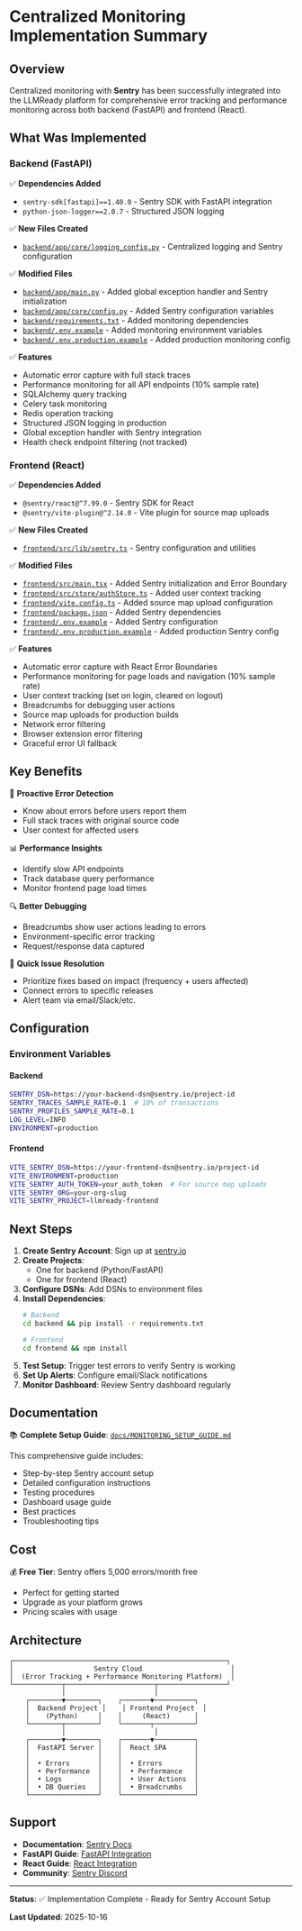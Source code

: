 # Centralized Monitoring Implementation Summary

## Overview

Centralized monitoring with **Sentry** has been successfully integrated into the LLMReady platform for comprehensive error tracking and performance monitoring across both backend (FastAPI) and frontend (React).

## What Was Implemented

### Backend (FastAPI)

✅ **Dependencies Added**
- `sentry-sdk[fastapi]==1.40.0` - Sentry SDK with FastAPI integration
- `python-json-logger==2.0.7` - Structured JSON logging

✅ **New Files Created**
- [`backend/app/core/logging_config.py`](../backend/app/core/logging_config.py) - Centralized logging and Sentry configuration

✅ **Modified Files**
- [`backend/app/main.py`](../backend/app/main.py) - Added global exception handler and Sentry initialization
- [`backend/app/core/config.py`](../backend/app/core/config.py) - Added Sentry configuration variables
- [`backend/requirements.txt`](../backend/requirements.txt) - Added monitoring dependencies
- [`backend/.env.example`](../backend/.env.example) - Added monitoring environment variables
- [`backend/.env.production.example`](../backend/.env.production.example) - Added production monitoring config

✅ **Features**
- Automatic error capture with full stack traces
- Performance monitoring for all API endpoints (10% sample rate)
- SQLAlchemy query tracking
- Celery task monitoring
- Redis operation tracking
- Structured JSON logging in production
- Global exception handler with Sentry integration
- Health check endpoint filtering (not tracked)

### Frontend (React)

✅ **Dependencies Added**
- `@sentry/react@^7.99.0` - Sentry SDK for React
- `@sentry/vite-plugin@^2.14.0` - Vite plugin for source map uploads

✅ **New Files Created**
- [`frontend/src/lib/sentry.ts`](../frontend/src/lib/sentry.ts) - Sentry configuration and utilities

✅ **Modified Files**
- [`frontend/src/main.tsx`](../frontend/src/main.tsx) - Added Sentry initialization and Error Boundary
- [`frontend/src/store/authStore.ts`](../frontend/src/store/authStore.ts) - Added user context tracking
- [`frontend/vite.config.ts`](../frontend/vite.config.ts) - Added source map upload configuration
- [`frontend/package.json`](../frontend/package.json) - Added Sentry dependencies
- [`frontend/.env.example`](../frontend/.env.example) - Added Sentry configuration
- [`frontend/.env.production.example`](../frontend/.env.production.example) - Added production Sentry config

✅ **Features**
- Automatic error capture with React Error Boundaries
- Performance monitoring for page loads and navigation (10% sample rate)
- User context tracking (set on login, cleared on logout)
- Breadcrumbs for debugging user actions
- Source map uploads for production builds
- Network error filtering
- Browser extension error filtering
- Graceful error UI fallback

## Key Benefits

🎯 **Proactive Error Detection**
- Know about errors before users report them
- Full stack traces with original source code
- User context for affected users

📊 **Performance Insights**
- Identify slow API endpoints
- Track database query performance
- Monitor frontend page load times

🔍 **Better Debugging**
- Breadcrumbs show user actions leading to errors
- Environment-specific error tracking
- Request/response data captured

🚀 **Quick Issue Resolution**
- Prioritize fixes based on impact (frequency + users affected)
- Connect errors to specific releases
- Alert team via email/Slack/etc.

## Configuration

### Environment Variables

#### Backend
```bash
SENTRY_DSN=https://your-backend-dsn@sentry.io/project-id
SENTRY_TRACES_SAMPLE_RATE=0.1  # 10% of transactions
SENTRY_PROFILES_SAMPLE_RATE=0.1
LOG_LEVEL=INFO
ENVIRONMENT=production
```

#### Frontend
```bash
VITE_SENTRY_DSN=https://your-frontend-dsn@sentry.io/project-id
VITE_ENVIRONMENT=production
VITE_SENTRY_AUTH_TOKEN=your_auth_token  # For source map uploads
VITE_SENTRY_ORG=your-org-slug
VITE_SENTRY_PROJECT=llmready-frontend
```

## Next Steps

1. **Create Sentry Account**: Sign up at [sentry.io](https://sentry.io)
2. **Create Projects**: 
   - One for backend (Python/FastAPI)
   - One for frontend (React)
3. **Configure DSNs**: Add DSNs to environment files
4. **Install Dependencies**:
   ```bash
   # Backend
   cd backend && pip install -r requirements.txt
   
   # Frontend
   cd frontend && npm install
   ```
5. **Test Setup**: Trigger test errors to verify Sentry is working
6. **Set Up Alerts**: Configure email/Slack notifications
7. **Monitor Dashboard**: Review Sentry dashboard regularly

## Documentation

📚 **Complete Setup Guide**: [`docs/MONITORING_SETUP_GUIDE.md`](./MONITORING_SETUP_GUIDE.md)

This comprehensive guide includes:
- Step-by-step Sentry account setup
- Detailed configuration instructions
- Testing procedures
- Dashboard usage guide
- Best practices
- Troubleshooting tips

## Cost

💰 **Free Tier**: Sentry offers 5,000 errors/month free
- Perfect for getting started
- Upgrade as your platform grows
- Pricing scales with usage

## Architecture

```
┌─────────────────────────────────────────────────────┐
│                    Sentry Cloud                      │
│  (Error Tracking + Performance Monitoring Platform)  │
└────────────┬──────────────────────┬─────────────────┘
             │                      │
    ┌────────▼────────┐    ┌───────▼──────────┐
    │  Backend Project │    │ Frontend Project  │
    │    (Python)     │    │     (React)      │
    └────────┬────────┘    └───────┬──────────┘
             │                      │
    ┌────────▼────────┐    ┌───────▼──────────┐
    │  FastAPI Server │    │  React SPA       │
    │                 │    │                  │
    │  • Errors       │    │  • Errors        │
    │  • Performance  │    │  • Performance   │
    │  • Logs         │    │  • User Actions  │
    │  • DB Queries   │    │  • Breadcrumbs   │
    └─────────────────┘    └──────────────────┘
```

## Support

- **Documentation**: [Sentry Docs](https://docs.sentry.io/)
- **FastAPI Guide**: [FastAPI Integration](https://docs.sentry.io/platforms/python/guides/fastapi/)
- **React Guide**: [React Integration](https://docs.sentry.io/platforms/javascript/guides/react/)
- **Community**: [Sentry Discord](https://discord.gg/sentry)

---

**Status**: ✅ Implementation Complete - Ready for Sentry Account Setup

**Last Updated**: 2025-10-16